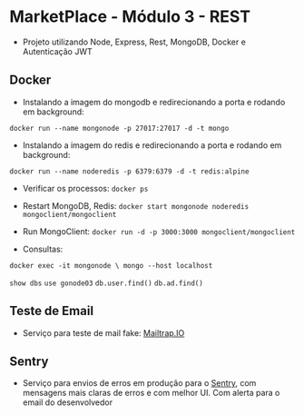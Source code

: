 # MarketPlace - Módulo 3 - REST

- Projeto utilizando Node, Express, Rest, MongoDB, Docker e Autenticação JWT

## Docker

- Instalando a imagem do mongodb e redirecionando a porta e rodando em background:

`docker run --name mongonode -p 27017:27017 -d -t mongo`

- Instalando a imagem do redis e redirecionando a porta e rodando em background:

`docker run --name noderedis -p 6379:6379 -d -t redis:alpine`

- Verificar os processos: `docker ps`

- Restart MongoDB, Redis: `docker start mongonode noderedis mongoclient/mongoclient`
- Run MongoClient: `docker run -d -p 3000:3000 mongoclient/mongoclient`

- Consultas:

`docker exec -it mongonode \
    mongo --host localhost`

`show dbs`
`use gonode03`
`db.user.find()`
`db.ad.find()`


## Teste de Email

- Serviço para teste de mail fake: [Mailtrap.IO](https://mailtrap.io/)

## Sentry

- Serviço para envios de erros em produção para o [Sentry](http://sentry.io), com mensagens mais claras de erros e com melhor UI. Com alerta para o email do desenvolvedor
